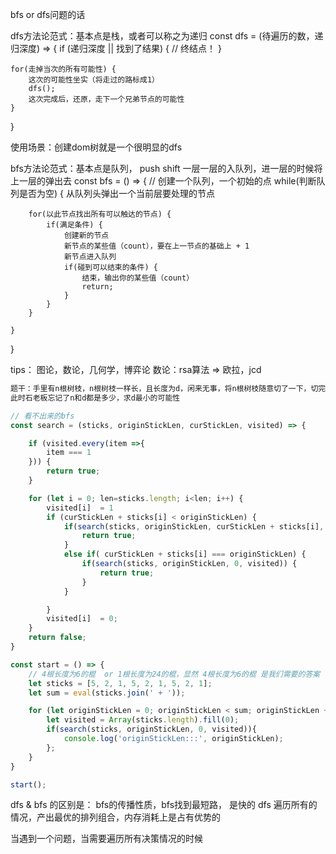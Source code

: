 bfs or dfs问题的话

dfs方法论范式：基本点是栈，或者可以称之为递归
const dfs = (待遍历的数，递归深度) => {
    if (递归深度 || 找到了结果) {
        // 终结点！
    }
    
    for(走掉当次的所有可能性) {
        这次的可能性坐实（将走过的路标成1）
        dfs();
        这次完成后，还原，走下一个兄弟节点的可能性
    }
}

使用场景：创建dom树就是一个很明显的dfs



bfs方法论范式：基本点是队列， push shift 一层一层的入队列，进一层的时候将上一层的弹出去
const bfs = () => {
    // 创建一个队列，一个初始的点
    while(判断队列是否为空) {
        从队列头弹出一个当前层要处理的节点

        for(以此节点找出所有可以触达的节点) {
            if(满足条件) {
                创建新的节点
                新节点的某些值（count），要在上一节点的基础上 + 1
                新节点进入队列
                if(碰到可以结束的条件) {
                    结束，输出你的某些值（count）
                    return;
                }
            }
        }

    }
}

tips：
图论，数论，几何学，博弈论
数论：rsa算法 => 欧拉，jcd


```js
题干：手里有n根树枝，n根树枝一样长，且长度为d，闲来无事，将n根树枝随意切了一下，切完之后有m根棍子，
此时石老板忘记了n和d都是多少，求d最小的可能性

// 看不出来的bfs
const search = (sticks, originStickLen, curStickLen, visited) => {

    if (visited.every(item =>{
        item === 1
    })) {
        return true;
    }

    for (let i = 0; len=sticks.length; i<len; i++) {
        visited[i]  = 1
        if (curStickLen + sticks[i] < originStickLen) {
            if(search(sticks, originStickLen, curStickLen + sticks[i], visited)) {
                return true;
            }
            else if( curStickLen + sticks[i] === originStickLen) {
                if(search(sticks, originStickLen, 0, visited)) {
                    return true;
                }
            }

        }
        visited[i]  = 0;
    }
    return false;
}

const start = () => {
    // 4根长度为6的棍  or 1根长度为24的棍，显然 4根长度为6的棍 是我们需要的答案
    let sticks = [5, 2, 1, 5, 2, 1, 5, 2, 1];
    let sum = eval(sticks.join(' + '));

    for (let originStickLen = 0; originStickLen < sum; originStickLen ++) { 
        let visited = Array(sticks.length).fill(0);
        if(search(sticks, originStickLen, 0, visited)){
            console.log('originStickLen:::', originStickLen);
        };
    }
}

start();
```

dfs & bfs 的区别是：
    bfs的传播性质，bfs找到最短路， 是快的
    dfs 遍历所有的情况，产出最优的排列组合，内存消耗上是占有优势的

当遇到一个问题，当需要遍历所有决策情况的时候

